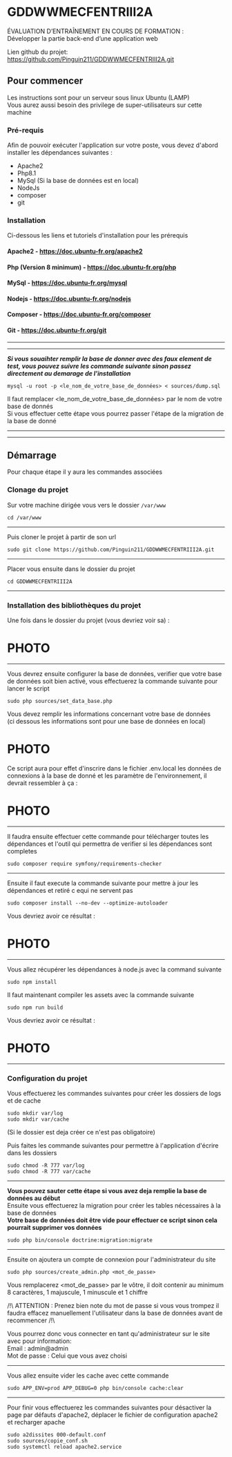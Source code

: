 # GDDWWMECFENTRIII2A

ÉVALUATION D’ENTRAÎNEMENT EN COURS DE FORMATION :  
Développer la partie back-end d’une application web

Lien github du projet: https://github.com/Pinguin211/GDDWWMECFENTRIII2A.git

## Pour commencer

Les instructions sont pour un serveur sous linux Ubuntu (LAMP)  
Vous aurez aussi besoin des privilege de super-utilisateurs sur cette machine

### Pré-requis

Afin de pouvoir exécuter l'application sur votre poste, vous devez d'abord installer les dépendances suivantes :
* Apache2
* Php8.1
* MySql (Si la base de données est en local)
* NodeJs
* composer
* git

### Installation
Ci-dessous les liens et tutoriels d'installation pour les prérequis

#### Apache2 - https://doc.ubuntu-fr.org/apache2

#### Php (Version 8 minimum) - https://doc.ubuntu-fr.org/php

#### MySql - https://doc.ubuntu-fr.org/mysql

#### Nodejs - https://doc.ubuntu-fr.org/nodejs

#### Composer - https://doc.ubuntu-fr.org/composer

#### Git - https://doc.ubuntu-fr.org/git

---  
---

_**Si vous souaihter remplir la base de donner avec des faux element de test,
vous pouvez suivre les commande suivante sinon passez directement au demarage de l'installation**_

    mysql -u root -p <le_nom_de_votre_base_de_données> < sources/dump.sql

Il faut remplacer <le_nom_de_votre_base_de_données> par le nom de votre base de donnés  
Si vous effectuer cette étape vous pourrez passer l'étape de la migration de la base de donné


---
---

## Démarrage

Pour chaque étape il y aura les commandes associées

### Clonage du projet

Sur votre machine dirigée vous vers le dossier `/var/www`

    cd /var/www

---

Puis cloner le projet à partir de son url

    sudo git clone https://github.com/Pinguin211/GDDWWMECFENTRIII2A.git

---

Placer vous ensuite dans le dossier du projet

    cd GDDWWMECFENTRIII2A

---

### Installation des bibliothèques du projet

Une fois dans le dossier du projet (vous devriez voir sa) :

# PHOTO

---
Vous devrez ensuite configurer la base de données, verifier que votre base de données soit bien activé,
vous effectuerez la commande suivante pour lancer le script

    sudo php sources/set_data_base.php

Vous devez remplir les informations concernant votre base de données  
(ci dessous les informations sont pour une base de données en local)

# PHOTO

Ce script aura pour effet d'inscrire dans le fichier .env.local les données de connexions à la base de donné et
les paramètre de l'environnement, il devrait ressembler à ça :

# PHOTO

---

Il faudra ensuite effectuer cette commande pour télécharger toutes les dépendances et
l'outil qui permettra de verifier si les dépendances sont completes

    sudo composer require symfony/requirements-checker

---

Ensuite il faut execute la commande suivante pour mettre à jour les dépendances
et retiré c equi ne servent pas

    sudo composer install --no-dev --optimize-autoloader

Vous devriez avoir ce résultat :

# PHOTO

---

Vous allez récupérer les dépendances à node.js avec la command suivante

    sudo npm install

Il faut maintenant compiler les assets avec la commande suivante

    sudo npm run build

Vous devriez avoir ce résultat :

# PHOTO

---

### Configuration du projet

Vous effectuerez les commandes suivantes pour créer les dossiers de logs et de cache

    sudo mkdir var/log
    sudo mkdir var/cache

(Si le dossier est deja créer ce n'est pas obligatoire)

Puis faites les commande suivantes pour permettre à l'application d'écrire dans les dossiers

    sudo chmod -R 777 var/log
    sudo chmod -R 777 var/cache

---

**Vous pouvez sauter cette étape si vous avez deja remplie la base de données au début**  
Ensuite vous effectuerez la migration pour créer les tables nécessaires à la base de données  
**Votre base de données doit être vide pour effectuer ce script sinon cela pourrait supprimer vos données**

    sudo php bin/console doctrine:migration:migrate

---

Ensuite on ajoutera un compte de connexion pour l'administrateur du site 

    sudo php sources/create_admin.php <mot_de_passe>

Vous remplacerez <mot_de_passe> par le vôtre,
il doit contenir au minimum 8 caractères,
1 majuscule, 1 minuscule et 1 chiffre

/!\ ATTENTION : Prenez bien note du mot de passe si vous vous trompez
il faudra effacez manuellement l'utilisateur dans la base de données avant de recommencer /!\

Vous pourrez donc vous connecter en tant qu'administrateur sur le site avec pour information:  
Email : admin@admin  
Mot de passe : Celui que vous avez choisi

---

Vous allez ensuite vider les cache avec cette commande

    sudo APP_ENV=prod APP_DEBUG=0 php bin/console cache:clear

---

Pour finir vous effectuerez les commandes suivantes pour désactiver la page par défauts d'apache2,
déplacer le fichier de configuration apache2 et recharger apache

    sudo a2dissites 000-default.conf
    sudo sources/copie_conf.sh
    sudo systemctl reload apache2.service







